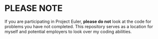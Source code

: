 # PLEASE NOTE

If you are participating in Project Euler, **please do not** look at the code for problems you have not completed. This repository serves as a location for myself and potential employers to look over my coding abilities.